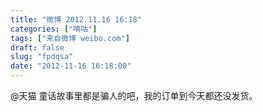 ```yaml
---
title: "微博 2012.11.16 16:18"
categories: ["嘀咕"]
tags: ["来自微博 weibo.com"]
draft: false
slug: "fpdqsa"
date: "2012-11-16 16:18:00"
---
```


<p>@天猫 童话故事里都是骗人的吧，我的订单到今天都还没发货。 ​​​​</p>
